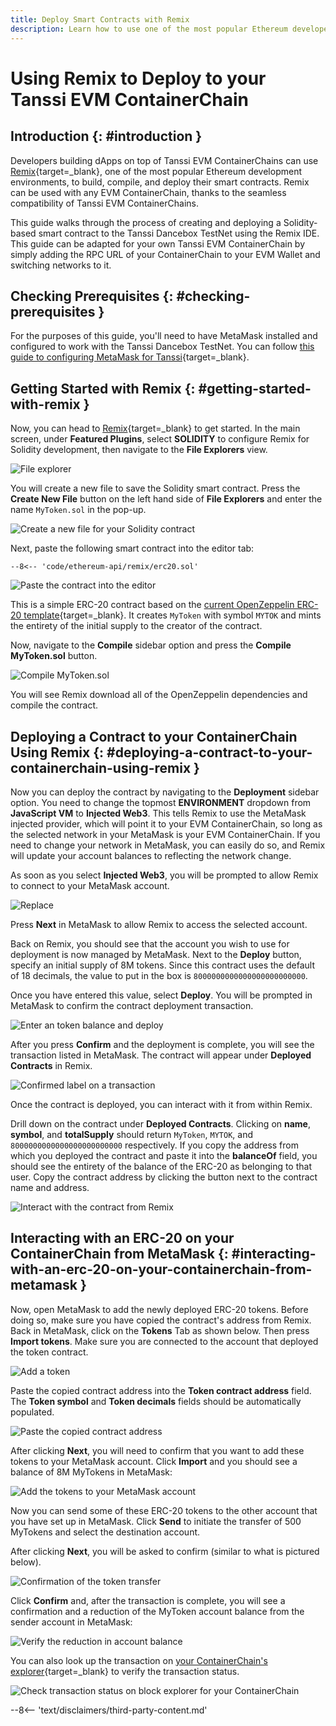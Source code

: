 ```yaml
---
title: Deploy Smart Contracts with Remix
description: Learn how to use one of the most popular Ethereum developer tools, the Remix IDE, to interact with your Tanssi EVM ContainerChain.
---
```


# Using Remix to Deploy to your Tanssi EVM ContainerChain

## Introduction {: #introduction } 

Developers building dApps on top of Tanssi EVM ContainerChains can use [Remix](https://remix.ethereum.org/){target=_blank}, one of the most popular Ethereum development environments, to build, compile, and deploy their smart contracts. Remix can be used with any EVM ContainerChain, thanks to the seamless compatibility of Tanssi EVM ContainerChains. 

This guide walks through the process of creating and deploying a Solidity-based smart contract to the Tanssi Dancebox TestNet using the Remix IDE. This guide can be adapted for your own Tanssi EVM ContainerChain by simply adding the RPC URL of your ContainerChain to your EVM Wallet and switching networks to it.  

## Checking Prerequisites {: #checking-prerequisites } 

For the purposes of this guide, you'll need to have MetaMask installed and configured to work with the Tanssi Dancebox TestNet. You can follow [this guide to configuring MetaMask for Tanssi](/builders/interact/ethereum-api/wallets/metamask/){target=_blank}.


## Getting Started with Remix {: #getting-started-with-remix } 

Now, you can head to [Remix](https://remix.ethereum.org/){target=_blank} to get started. In the main screen, under **Featured Plugins**, select **SOLIDITY** to configure Remix for Solidity development, then navigate to the **File Explorers** view.

![File explorer](/images/builders/interact/ethereum-api/dev-environments/remix/remix-1.png)

You will create a new file to save the Solidity smart contract. Press the **Create New File** button on the left hand side of **File Explorers** and enter the name `MyToken.sol` in the pop-up.

![Create a new file for your Solidity contract](/images/builders/interact/ethereum-api/dev-environments/remix/remix-2.png)

Next, paste the following smart contract into the editor tab:

```solidity
--8<-- 'code/ethereum-api/remix/erc20.sol'
```

![Paste the contract into the editor](/images/builders/interact/ethereum-api/dev-environments/remix/remix-3.png)

This is a simple ERC-20 contract based on the [current OpenZeppelin ERC-20 template](https://github.com/OpenZeppelin/openzeppelin-contracts/blob/master/contracts/token/ERC20/ERC20.sol){target=_blank}. It creates `MyToken` with symbol `MYTOK` and mints the entirety of the initial supply to the creator of the contract.

Now, navigate to the **Compile** sidebar option and press the **Compile MyToken.sol** button.

![Compile MyToken.sol](/images/builders/interact/ethereum-api/dev-environments/remix/remix-4.png)

You will see Remix download all of the OpenZeppelin dependencies and compile the contract.

## Deploying a Contract to your ContainerChain Using Remix {: #deploying-a-contract-to-your-containerchain-using-remix }

Now you can deploy the contract by navigating to the **Deployment** sidebar option. You need to change the topmost **ENVIRONMENT** dropdown from **JavaScript VM** to **Injected Web3**. This tells Remix to use the MetaMask injected provider, which will point it to your EVM ContainerChain, so long as the selected network in your MetaMask is your EVM ContainerChain. If you need to change your network in MetaMask, you can easily do so, and Remix will update your account balances to reflecting the network change. 

As soon as you select **Injected Web3**, you will be prompted to allow Remix to connect to your MetaMask account.

![Replace](/images/builders/interact/ethereum-api/dev-environments/remix/remix-5.png)

Press **Next** in MetaMask to allow Remix to access the selected account.

Back on Remix, you should see that the account you wish to use for deployment is now managed by MetaMask. Next to the **Deploy** button, specify an initial supply of 8M tokens. Since this contract uses the default of 18 decimals, the value to put in the box is `8000000000000000000000000`.

Once you have entered this value, select **Deploy**. You will be prompted in MetaMask to confirm the contract deployment transaction.

![Enter an token balance and deploy](/images/builders/interact/ethereum-api/dev-environments/remix/remix-6.png)

After you press **Confirm** and the deployment is complete, you will see the transaction listed in MetaMask. The contract will appear under **Deployed Contracts** in Remix.

![Confirmed label on a transaction](/images/builders/interact/ethereum-api/dev-environments/remix/remix-7.png)

Once the contract is deployed, you can interact with it from within Remix.

Drill down on the contract under **Deployed Contracts**. Clicking on **name**, **symbol**, and **totalSupply** should return `MyToken`, `MYTOK`, and `8000000000000000000000000` respectively. If you copy the address from which you deployed the contract and paste it into the **balanceOf** field, you should see the entirety of the balance of the ERC-20 as belonging to that user. Copy the contract address by clicking the button next to the contract name and address.

![Interact with the contract from Remix](/images/builders/interact/ethereum-api/dev-environments/remix/remix-8.png)

## Interacting with an ERC-20 on your ContainerChain from MetaMask {: #interacting-with-an-erc-20-on-your-containerchain-from-metamask }

Now, open MetaMask to add the newly deployed ERC-20 tokens. Before doing so, make sure you have copied the contract's address from Remix. Back in MetaMask, click on the **Tokens** Tab as shown below. Then press **Import tokens**. Make sure you are connected to the account that deployed the token contract.

![Add a token](/images/builders/interact/ethereum-api/dev-environments/remix/remix-9.png)

Paste the copied contract address into the **Token contract address** field. The **Token symbol** and **Token decimals** fields should be automatically populated.

![Paste the copied contract address](/images/builders/interact/ethereum-api/dev-environments/remix/remix-10.png)

After clicking **Next**, you will need to confirm that you want to add these tokens to your MetaMask account. Click **Import** and you should see a balance of 8M MyTokens in MetaMask:

![Add the tokens to your MetaMask account](/images/builders/interact/ethereum-api/dev-environments/remix/remix-11.png)

Now you can send some of these ERC-20 tokens to the other account that you have set up in MetaMask. Click **Send** to initiate the transfer of 500 MyTokens and select the destination account.

After clicking **Next**, you will be asked to confirm (similar to what is pictured below).

![Confirmation of the token transfer](/images/builders/interact/ethereum-api/dev-environments/remix/remix-12.png)

Click **Confirm** and, after the transaction is complete, you will see a confirmation and a reduction of the MyToken account balance from the sender account in MetaMask:

![Verify the reduction in account balance](/images/builders/interact/ethereum-api/dev-environments/remix/remix-13.png)

You can also look up the transaction on [your ContainerChain's explorer](https://tanssi-evmexplorer.netlify.app/){target=_blank} to verify the transaction status. 

![Check transaction status on block explorer for your ContainerChain](/images/builders/interact/ethereum-api/dev-environments/remix/remix-14.png)

--8<-- 'text/disclaimers/third-party-content.md'